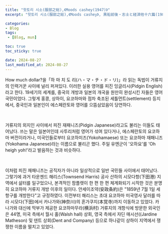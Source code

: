 ```yaml
---
title: "핫토리 시소(服部之総),《Moods cashey(1947)》"
excerpt: "핫토리 시소(服部之総),《Moods cashey》, 黒船前後・志士と経済他十六篇(1981)에서 옮김, 이와나미 쇼텐(岩波書店), 1947."

categories:
- Blog
tags:
 - [Blog, mun]

toc: true
toc_sticky: true

date: 2024-08-27
last_modified_at: 2024-08-27
---
```


How much dollar?을「하 마 치 도 리(ハ・マ・チ・ド・リ)」라 읽는 독법이 거류지의 인력거꾼 사이에 널리 퍼져있다. 이러한 실용 영어를 피진 잉글리시(Pidgin English)라고 한다. 19세기의 세계를, 중국의 개방과 일본의 개국을 원만히 완성시킨 자들은 영어국민이었다. 그렇게 홍콩, 상하이, 요코하마와 점차 축조된 세틀먼트(settlement) 등지에서, 중국인과 일본인이 에스페란토와 영어를 으뜸삼았음이 당연하다.

&nbsp;

거류지의 외지인 사이에서 피진 재패니즈(Pidgin Japanese)라고도 불리는 이들도 태어났다. 쓰는 말은 일본어인데 사투리처럼 영어가 섞여 있다거나, 에스페란토의 요코하마 버전이라거나, 미국인들로부터 요코하미즈(Yokohamaese) 또는 요코하마 재패니즈(Yokohama Japanese)라는 이름으로 불리곤 했다. 주일 유엔군이 '오하요'를 'Oh heigh yoh!'라고 발음하는 것과 비슷하다.

&nbsp;

이처럼 피진 재패니즈는 공직자가 아니라 일상적으로 일반 국민들 사이에서 태어났다. 그렇기에 과거 타운젠드 해리스(Townsend Harris) 공사 산하의 시모다항(下田港) 지역에서 삶터를 일구었으나, 본격적인 팜플렛이 한 편 한 편 체계화되기 시작한 것은 분명히 요코하마 거류지 개방 이후의 일이다. 안세이조약(安政条約)은 "1859년 7월 1일 세 항구를 개방한다"고 규정하였다. 이전부터 해리스는 초대 요코하마 미국영사 달러를 따라 시모다(下田)에서 카나가와(神奈川)의 혼가쿠지(本覚寺)까지 이동하고 있었다. 카나가와 대신에 막부가 제공한 요코하마무라(横浜村) 거류지의 개항식에 방문한 외국인은 44명, 미국 측에서 월시 홀(Walsh hall) 상회, 영국 측에서 자딘 매시선((Jardine Matheson) 및 덴트 상회(Dent and Company) 등으로 하나같이 상하이 지역에서 쟁쟁한 이름을 떨치고 있었다.

